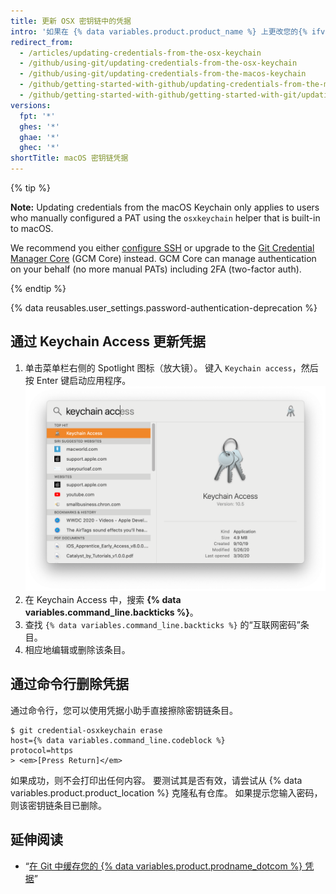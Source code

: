 ```yaml
---
title: 更新 OSX 密钥链中的凭据
intro: '如果在 {% data variables.product.product_name %} 上更改您的{% ifversion not ghae %}用户名、密码或{% endif %}个人访问令牌，您需要在 "git-credit al-osxkeychain" 小助手中更新您保存的凭据。'
redirect_from:
  - /articles/updating-credentials-from-the-osx-keychain
  - /github/using-git/updating-credentials-from-the-osx-keychain
  - /github/using-git/updating-credentials-from-the-macos-keychain
  - /github/getting-started-with-github/updating-credentials-from-the-macos-keychain
  - /github/getting-started-with-github/getting-started-with-git/updating-credentials-from-the-macos-keychain
versions:
  fpt: '*'
  ghes: '*'
  ghae: '*'
  ghec: '*'
shortTitle: macOS 密钥链凭据
---
```


{% tip %}

**Note:** Updating credentials from the macOS Keychain only applies to users who manually configured a PAT using the  `osxkeychain` helper that is built-in to macOS.

We recommend you either [configure SSH](/articles/generating-an-ssh-key) or upgrade to the [Git Credential Manager Core](/get-started/getting-started-with-git/caching-your-github-credentials-in-git) (GCM Core) instead. GCM Core can manage authentication on your behalf (no more manual PATs) including 2FA (two-factor auth).

{% endtip %}

{% data reusables.user_settings.password-authentication-deprecation %}

## 通过 Keychain Access 更新凭据

1. 单击菜单栏右侧的 Spotlight 图标（放大镜）。 键入 `Keychain access`，然后按 Enter 键启动应用程序。 ![Spotlight 搜索栏](/assets/images/help/setup/keychain-access.png)
2. 在 Keychain Access 中，搜索 **{% data variables.command_line.backticks %}**。
3. 查找 `{% data variables.command_line.backticks %}` 的“互联网密码”条目。
4. 相应地编辑或删除该条目。

## 通过命令行删除凭据

通过命令行，您可以使用凭据小助手直接擦除密钥链条目。

```shell
$ git credential-osxkeychain erase
host={% data variables.command_line.codeblock %}
protocol=https
> <em>[Press Return]</em>
```

如果成功，则不会打印出任何内容。 要测试其是否有效，请尝试从 {% data variables.product.product_location %} 克隆私有仓库。 如果提示您输入密码，则该密钥链条目已删除。

## 延伸阅读

- “[在 Git 中缓存您的 {% data variables.product.prodname_dotcom %} 凭据](/github/getting-started-with-github/caching-your-github-credentials-in-git/)”

